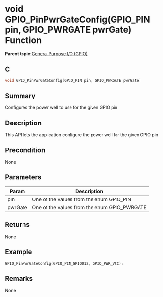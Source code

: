 # void GPIO\_PinPwrGateConfig\(GPIO\_PIN pin, GPIO\_PWRGATE pwrGate\) Function

**Parent topic:**[General Purpose I/O \(GPIO\)](GUID-ED544C7D-3D20-4AEC-99CF-5926C66E9EC7.md)

## C

```c
void GPIO_PinPwrGateConfig(GPIO_PIN pin, GPIO_PWRGATE pwrGate)
```

## Summary

Configures the power well to use for the given GPIO pin

## Description

This API lets the application configure the power well for the given GPIO pin

## Precondition

None

## Parameters

|Param|Description|
|-----|-----------|
|pin|One of the values from the enum GPIO\_PIN|
|pwrGate|One of the values from the enum GPIO\_PWRGATE|

## Returns

None

## Example

```c
GPIO_PinPwrGateConfig(GPIO_PIN_GPIO012, GPIO_PWR_VCC);
```

## Remarks

None

